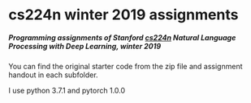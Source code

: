 # cs224n winter 2019 assignments
##### Programming assignments of Stanford [cs224n](http://web.stanford.edu/class/cs224n) Natural Language Processing with Deep Learning, winter 2019

You can find the original starter code from the zip file and assignment handout in each subfolder.

I use python 3.7.1 and pytorch 1.0.0
